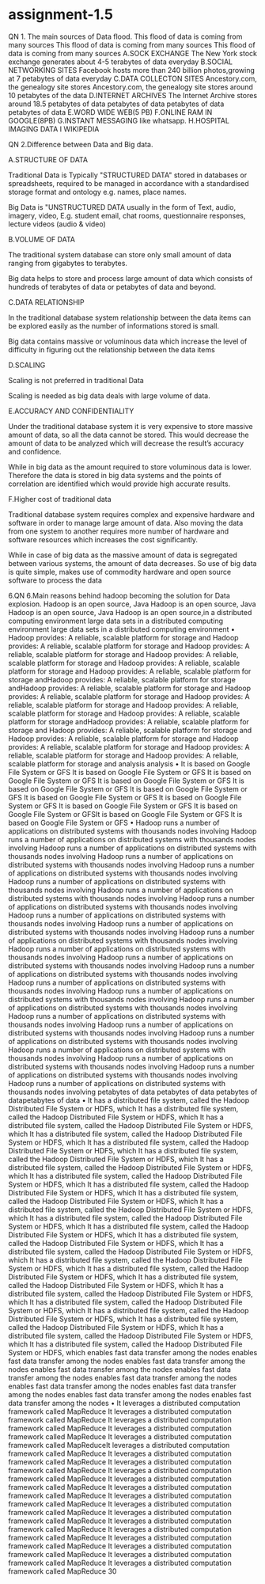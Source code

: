 # assignment-1.5

QN 1. The main sources of Data flood.
This flood of data is coming from many sources This flood of data is coming from many sources This flood of data is coming from many sources
A.SOCK EXCHANGE
The New York stock exchange generates about 4-5 terabytes of data everyday 
B.SOCIAL NETWORKING SITES
Facebook hosts more than 240 billion photos,growing at 7 petabytes of data everyday
C.DATA COLLECTON SITES
Ancestory.com, the genealogy site stores Ancestory.com, the genealogy site stores around 10 petabytes of the data
D.INTERNET ARCHIVES
The Internet Archive stores around 18.5 petabytes of data petabytes of data petabytes of data petabytes of data
 E.WORD WIDE WEB(5 PB)
 F.ONLINE RAM IN GOOGLE(8PB)
 G.INSTANT MESSAGING like whatsapp.
 H.HOSPITAL IMAGING DATA 
 I WIKIPEDIA
 
  
 QN 2.Difference between Data and Big data.
 
 A.STRUCTURE OF DATA

Traditional Data is Typically "STRUCTURED DATA" stored in databases or spreadsheets, required to be managed in accordance with a standardised storage format and ontology e.g. names, place names.
  
  Big Data is "UNSTRUCTURED DATA usually in the form of Text, audio, imagery, video, E.g. student email, chat rooms, questionnaire responses, lecture videos (audio & video)
  
 B.VOLUME OF DATA

The traditional system database can store only small amount of data ranging from gigabytes to terabytes. 

Big data helps to store and process large amount of data which consists of hundreds of terabytes of data or petabytes of data and beyond. 

C.DATA RELATIONSHIP

In the traditional database system relationship between the data items can be explored easily as the number of informations stored is small. 

Big data contains massive or voluminous data which increase the level of difficulty in figuring out the relationship between the data items

D.SCALING

Scaling is not preferred in traditional Data

Scaling is needed as big data deals with large volume of data.
 
 E.ACCURACY AND CONFIDENTIALITY

Under the traditional database system it is very expensive to store massive amount of data, so all the data cannot be stored. This would decrease the amount of data to be analyzed which will decrease the result’s accuracy and confidence. 

While in big data as the amount required to store voluminous data is lower. Therefore the data is stored in big data systems and the points of correlation are identified which would provide high accurate results.

F.Higher cost of traditional data

Traditional database system requires complex and expensive hardware and software in order to manage large amount of data.  Also moving the data from one system to another requires more number of hardware and software resources which increases the cost significantly. 

While in case of big data as the massive amount of data is segregated between various systems, the amount of data decreases. So use of big data is quite simple, makes use of commodity hardware and open source software to process the data



6.QN 6.Main reasons behind hadoop becoming the solution for Data explosion.
Hadoop is an open source, Java Hadoop is an open source, Java Hadoop is an open source, Java Hadoop is an open source,in a distributed computing environment large data sets in a distributed computing environment large data sets in a distributed computing environment
•
Hadoop provides: A reliable, scalable platform for storage and Hadoop provides: A reliable, scalable platform for storage and Hadoop provides: A reliable, scalable platform for storage and Hadoop provides: A reliable, scalable platform for storage and Hadoop provides: A reliable, scalable platform for storage and Hadoop provides: A reliable, scalable platform for storage andHadoop provides: A reliable, scalable platform for storage andHadoop provides: A reliable, scalable platform for storage and Hadoop provides: A reliable, scalable platform for storage and Hadoop provides: A reliable, scalable platform for storage and Hadoop provides: A reliable, scalable platform for storage and Hadoop provides: A reliable, scalable platform for storage andHadoop provides: A reliable, scalable platform for storage and Hadoop provides: A reliable, scalable platform for storage and Hadoop provides: A reliable, scalable platform for storage and Hadoop provides: A reliable, scalable platform for storage and Hadoop provides: A reliable, scalable platform for storage and Hadoop provides: A reliable, scalable platform for storage and analysis analysis
•
It is based on Google File System or GFS It is based on Google File System or GFS It is based on Google File System or GFS It is based on Google File System or GFS It is based on Google File System or GFS It is based on Google File System or GFS It is based on Google File System or GFS It is based on Google File System or GFS It is based on Google File System or GFS It is based on Google File System or GFSIt is based on Google File System or GFS It is based on Google File System or GFS
•
Hadoop runs a number of applications on distributed systems with thousands nodes involving Hadoop runs a number of applications on distributed systems with thousands nodes involving Hadoop runs a number of applications on distributed systems with thousands nodes involving Hadoop runs a number of applications on distributed systems with thousands nodes involving Hadoop runs a number of applications on distributed systems with thousands nodes involving Hadoop runs a number of applications on distributed systems with thousands nodes involving Hadoop runs a number of applications on distributed systems with thousands nodes involving Hadoop runs a number of applications on distributed systems with thousands nodes involving Hadoop runs a number of applications on distributed systems with thousands nodes involving Hadoop runs a number of applications on distributed systems with thousands nodes involving Hadoop runs a number of applications on distributed systems with thousands nodes involving Hadoop runs a number of applications on distributed systems with thousands nodes involving Hadoop runs a number of applications on distributed systems with thousands nodes involving Hadoop runs a number of applications on distributed systems with thousands nodes involving Hadoop runs a number of applications on distributed systems with thousands nodes involving Hadoop runs a number of applications on distributed systems with thousands nodes involving Hadoop runs a number of applications on distributed systems with thousands nodes involving Hadoop runs a number of applications on distributed systems with thousands nodes involving Hadoop runs a number of applications on distributed systems with thousands nodes involving Hadoop runs a number of applications on distributed systems with thousands nodes involving Hadoop runs a number of applications on distributed systems with thousands nodes involving Hadoop runs a number of applications on distributed systems with thousands nodes involving Hadoop runs a number of applications on distributed systems with thousands nodes involving Hadoop runs a number of applications on distributed systems with thousands nodes involving petabytes of data petabytes of data petabytes of datapetabytes of data
•
It has a distributed file system, called the Hadoop Distributed File System or HDFS, which It has a distributed file system, called the Hadoop Distributed File System or HDFS, which It has a distributed file system, called the Hadoop Distributed File System or HDFS, which It has a distributed file system, called the Hadoop Distributed File System or HDFS, which It has a distributed file system, called the Hadoop Distributed File System or HDFS, which It has a distributed file system, called the Hadoop Distributed File System or HDFS, which It has a distributed file system, called the Hadoop Distributed File System or HDFS, which It has a distributed file system, called the Hadoop Distributed File System or HDFS, which It has a distributed file system, called the Hadoop Distributed File System or HDFS, which It has a distributed file system, called the Hadoop Distributed File System or HDFS, which It has a distributed file system, called the Hadoop Distributed File System or HDFS, which It has a distributed file system, called the Hadoop Distributed File System or HDFS, which It has a distributed file system, called the Hadoop Distributed File System or HDFS, which It has a distributed file system, called the Hadoop Distributed File System or HDFS, which It has a distributed file system, called the Hadoop Distributed File System or HDFS, which It has a distributed file system, called the Hadoop Distributed File System or HDFS, which It has a distributed file system, called the Hadoop Distributed File System or HDFS, which It has a distributed file system, called the Hadoop Distributed File System or HDFS, which It has a distributed file system, called the Hadoop Distributed File System or HDFS, which It has a distributed file system, called the Hadoop Distributed File System or HDFS, which It has a distributed file system, called the Hadoop Distributed File System or HDFS, which It has a distributed file system, called the Hadoop Distributed File System or HDFS, which It has a distributed file system, called the Hadoop Distributed File System or HDFS, which It has a distributed file system, called the Hadoop Distributed File System or HDFS, which enables fast data transfer among the nodes enables fast data transfer among the nodes enables fast data transfer among the nodes enables fast data transfer among the nodes enables fast data transfer among the nodes enables fast data transfer among the nodes enables fast data transfer among the nodes enables fast data transfer among the nodes enables fast data transfer among the nodes enables fast data transfer among the nodes
•
It leverages a distributed computation framework called MapReduce It leverages a distributed computation framework called MapReduce It leverages a distributed computation framework called MapReduce It leverages a distributed computation framework called MapReduce It leverages a distributed computation framework called MapReduceIt leverages a distributed computation framework called MapReduce It leverages a distributed computation framework called MapReduce It leverages a distributed computation framework called MapReduce It leverages a distributed computation framework called MapReduce It leverages a distributed computation framework called MapReduce It leverages a distributed computation framework called MapReduce It leverages a distributed computation framework called MapReduce It leverages a distributed computation framework called MapReduce It leverages a distributed computation framework called MapReduce It leverages a distributed computation framework called MapReduce It leverages a distributed computation framework called MapReduce It leverages a distributed computation framework called MapReduce It leverages a distributed computation framework called MapReduce It leverages a distributed computation framework called MapReduce It leverages a distributed computation framework called MapReduce
30
